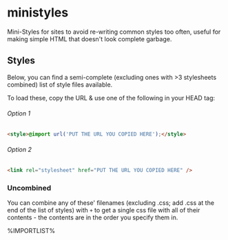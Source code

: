 # ministyles
Mini-Styles for sites to avoid re-writing common styles too often, useful for making simple HTML that doesn't look complete garbage.

## Styles
Below, you can find a semi-complete (excluding ones with >3 stylesheets combined) list of style files available.

To load these, copy the URL & use one of the following in your HEAD tag:

###### Option 1

```html
<style>@import url('PUT THE URL YOU COPIED HERE');</style>
```

###### Option 2
```html
<link rel="stylesheet" href="PUT THE URL YOU COPIED HERE" />
```

### Uncombined
You can combine any of these' filenames (excluding .css; add .css at the end of the list of styles) with `+` to get a single css file with all of their contents - the contents are in the order you specify them in.

%IMPORTLIST%

<style>
  @import url('https://ministyles.astolfo.gay/background+inter-font-by-default+links+gh-kbd+padding-kbd+code.css');
  .markdown-body .highlight pre, .markdown-body pre, .highlight {
    background: #181926;
  }
  .markdown-body .highlight pre code, .markdown-body pre code {
    filter: invert() hue-rotate(180deg);
  }
</style>
